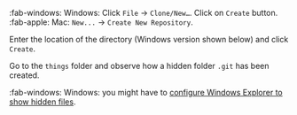 :fab-windows: Windows: Click `File` → `Clone/New…`. Click on `Create` button.<br>
:fab-apple: Mac: `New...` → `Create New Repository`.

Enter the location of the directory (Windows version shown below) and click `Create`.

<pic src="{{baseUrl}}/gitAndGithub/init/images/sourcetree_1.png" height="220" />
<p/>

Go to the `things` folder and observe how a hidden folder `.git` has been created.

:fab-windows: Windows: you might have to [configure Windows Explorer to show hidden files](https://support.microsoft.com/en-us/windows/view-hidden-files-and-folders-in-windows-97fbc472-c603-9d90-91d0-1166d1d9f4b5).

